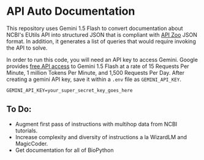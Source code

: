 # API Auto Documentation
This repository uses Gemini 1.5 Flash to convert documentation about NCBI's EUtils API into structured JSON that is compliant with [API Zoo](https://github.com/ShishirPatil/gorilla/tree/main/data) JSON format. In addition, it generates a list of queries that would require invoking the API to solve. 

In order to run this code, you will need an API key to access Gemini. Google provides [free API access](https://ai.google.dev/gemini-api/docs/get-started/tutorial?lang=python#setup_your_api_key) to Gemini 1.5 Flash at a rate of 15 Requests Per Minute, 1 million Tokens Per Minute, and 1,500 Requests Per Day. After creating a gemini API key, save it within a `.env` file as `GEMINI_API_KEY`.

```
GEMINI_API_KEY=your_super_secret_key_goes_here
```

## To Do:
  - Augment first pass of instructions with multihop data from NCBI tutorials.
  - Increase complexity and diversity of instructions a la WizardLM and MagicCoder. 
  - Get documentation for all of BioPython